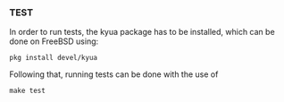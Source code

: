 ### TEST ###

In order to run tests, the kyua package has to be installed, which can be done
on FreeBSD using:

```
pkg install devel/kyua
```

Following that, running tests can be done with the use of

```
make test
```
